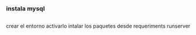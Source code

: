 ### instala mysql
```

```

crear el entorno
activarlo
intalar los paquetes desde requeriments
runserver